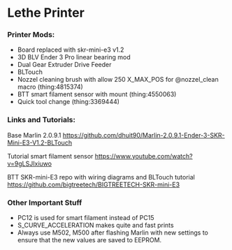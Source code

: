 # Lethe Printer

### Printer Mods:
- Board replaced with skr-mini-e3 v1.2
- 3D BLV Ender 3 Pro linear bearing mod
- Dual Gear Extruder Drive Feeder
- BLTouch
- Nozzel cleaning brush with allow 250 X_MAX_POS for @nozzel_clean macro (thing:4815374)
- BTT smart filament sensor with mount (thing:4550063)
- Quick tool change (thing:3369444)

### Links and Tutorials:
Base Marlin 2.0.9.1
https://github.com/dhuit90/Marlin-2.0.9.1-Ender-3-SKR-Mini-E3-V1.2-BLTouch

Tutorial smart filament sensor
https://www.youtube.com/watch?v=9gLSJIxiuwo

BTT SKR-mini-E3 repo with wiring diagrams and BLTouch tutorial
https://github.com/bigtreetech/BIGTREETECH-SKR-mini-E3

### Other Important Stuff
- PC12 is used for smart filament instead of PC15
- S_CURVE_ACCELERATION makes quite and fast prints
- Always use M502, M500 after flashing Marlin with new settings to ensure that the new values are saved to EEPROM.